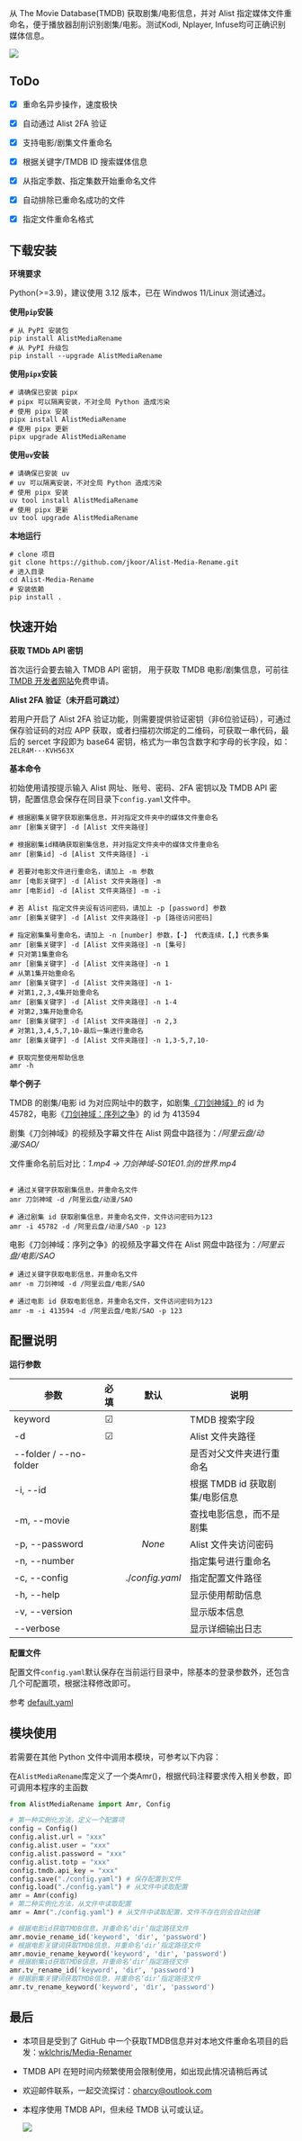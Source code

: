 从 The Movie Database(TMDB) 获取剧集/电影信息，并对 Alist 指定媒体文件重命名，便于播放器刮削识别剧集/电影。测试Kodi, Nplayer, Infuse均可正确识别媒体信息。

![](./tutorial.gif)



## ToDo

- [x] 重命名异步操作，速度极快
- [x] 自动通过 Alist 2FA 验证
- [x] 支持电影/剧集文件重命名
- [x] 根据关键字/TMDB ID 搜索媒体信息
- [x] 从指定季数、指定集数开始重命名文件
- [x] 自动排除已重命名成功的文件
- [x] 指定文件重命名格式



## 下载安装

**环境要求**

Python(>=3.9)，建议使用 3.12 版本，已在 Windwos 11/Linux 测试通过。

**使用`pip`安装**

```shell
# 从 PyPI 安装包
pip install AlistMediaRename
# 从 PyPI 升级包
pip install --upgrade AlistMediaRename
```

**使用`pipx`安装**

```shell
# 请确保已安装 pipx
# pipx 可以隔离安装，不对全局 Python 造成污染
# 使用 pipx 安装
pipx install AlistMediaRename
# 使用 pipx 更新
pipx upgrade AlistMediaRename
```

**使用`uv`安装**

```shell
# 请确保已安装 uv
# uv 可以隔离安装，不对全局 Python 造成污染
# 使用 pipx 安装
uv tool install AlistMediaRename
# 使用 pipx 更新
uv tool upgrade AlistMediaRename
```

**本地运行**

```shell
# clone 项目
git clone https://github.com/jkoor/Alist-Media-Rename.git
# 进入目录
cd Alist-Media-Rename
# 安装依赖
pip install .
```



## 快速开始

**获取 TMDb API 密钥**

首次运行会要去输入 TMDB API 密钥， 用于获取 TMDB 电影/剧集信息，可前往 [TMDB 开发者网站](https://www.themoviedb.org/settings/api)免费申请。

**Alist 2FA 验证（未开启可跳过）**

若用户开启了 Alist 2FA 验证功能，则需要提供验证密钥（非6位验证码），可通过保存验证码的对应 APP 获取，或者扫描初次绑定的二维码，可获取一串代码，最后的 sercet 字段即为 base64 密钥，格式为一串包含数字和字母的长字段，如：`2ELR4M···KVH563X`

**基本命令**

初始使用请按提示输入 Alist 网址、账号、密码、2FA 密钥以及 TMDB API 密钥，配置信息会保存在同目录下`config.yaml`文件中。

```shell
# 根据剧集关键字获取剧集信息，并对指定文件夹中的媒体文件重命名
amr [剧集关键字] -d [Alist 文件夹路径]

# 根据剧集id精确获取剧集信息，并对指定文件夹中的媒体文件重命名
amr [剧集id] -d [Alist 文件夹路径] -i

# 若要对电影文件进行重命名，请加上 -m 参数
amr [电影关键字] -d [Alist 文件夹路径] -m
amr [电影id] -d [Alist 文件夹路径] -m -i

# 若 Alist 指定文件夹设有访问密码，请加上 -p [password] 参数
amr [剧集关键字] -d [Alist 文件夹路径] -p [路径访问密码]

# 指定剧集集号重命名，请加上 -n [number] 参数，【-】 代表连续，【,】代表多集
amr [剧集关键字] -d [Alist 文件夹路径] -n [集号]
# 只对第1集重命名
amr [剧集关键字] -d [Alist 文件夹路径] -n 1
# 从第1集开始重命名
amr [剧集关键字] -d [Alist 文件夹路径] -n 1-
# 对第1,2,3,4集开始重命名
amr [剧集关键字] -d [Alist 文件夹路径] -n 1-4
# 对第2,3集开始重命名
amr [剧集关键字] -d [Alist 文件夹路径] -n 2,3
# 对第1,3,4,5,7,10-最后一集进行重命名
amr [剧集关键字] -d [Alist 文件夹路径] -n 1,3-5,7,10-

# 获取完整使用帮助信息
amr -h
```

**举个例子**

TMDB 的剧集/电影 id 为对应网址中的数字，如剧集[《刀剑神域》](https://www.themoviedb.org/tv/45782)的 id 为 45782，电影《[刀剑神域：序列之争](https://www.themoviedb.org/movie/413594)》的 id 为 413594

剧集《刀剑神域》的视频及字幕文件在 Alist 网盘中路径为：*/阿里云盘/动漫/SAO/*

文件重命名前后对比：*1.mp4 -> 刀剑神域-S01E01.剑的世界.mp4*

```shell

# 通过关键字获取剧集信息，并重命名文件
amr 刀剑神域 -d /阿里云盘/动漫/SAO

# 通过剧集 id 获取剧集信息，并重命名文件，文件访问密码为123
amr -i 45782 -d /阿里云盘/动漫/SAO -p 123
```

电影《刀剑神域：序列之争》的视频及字幕文件在 Alist 网盘中路径为：*/阿里云盘/电影/SAO*

```shell
# 通过关键字获取电影信息，并重命名文件
amr -m 刀剑神域 -d /阿里云盘/电影/SAO

# 通过电影 id 获取电影信息，并重命名文件，文件访问密码为123
amr -m -i 413594 -d /阿里云盘/电影/SAO -p 123
```



## 配置说明

**运行参数**

| 参数           | 必填 |      默认       | 说明                           |
| -------------- | :--: | :-------------: | ------------------------------ |
| keyword        |  ☑   |                 | TMDB 搜索字段                  |
| -d             |  ☑   |                 | Alist 文件夹路径               |
| --folder / --no-folder |  |  | 是否对父文件夹进行重命名 |
| -i, --id       |      |                 | 根据 TMDB id 获取剧集/电影信息 |
| -m, --movie    |      |                 | 查找电影信息，而不是剧集       |
| -p, --password |      |     *None*      | Alist 文件夹访问密码           |
| -n, --number   |      |                 | 指定集号进行重命名           |
| -c, --config   |      | ./*config.yaml* | 指定配置文件路径               |
| -h, --help     |      |                 | 显示使用帮助信息               |
| -v, --version  |      |                 | 显示版本信息                   |
| --verbose | | | 显示详细输出日志 |

**配置文件**

配置文件`config.yaml`默认保存在当前运行目录中，除基本的登录参数外，还包含几个可配置项，根据注释修改即可。

参考 [default.yaml](https://github.com/jkoor/Alist-Media-Rename/blob/main/src/AlistMediaRename/default.yaml)




## 模块使用

若需要在其他 Python 文件中调用本模块，可参考以下内容：

在`AlistMediaRename`库定义了一个类Amr()，根据代码注释要求传入相关参数，即可调用本程序的主函数

```python
from AlistMediaRename import Amr, Config

# 第一种实例化方法，定义一个配置项
config = Config()
config.alist.url = "xxx"
config.alist.user = "xxx"
config.alist.password = "xxx"
config.alist.totp = "xxx"
config.tmdb.api_key = "xxx"
config.save("./config.yaml") # 保存配置到文件
config.load("./config.yaml") # 从文件中读取配置
amr = Amr(config)
# 第二种实例化方法，从文件中读取配置
amr = Amr("./config.yaml") # 从文件中读取配置，文件不存在则会自动创建

# 根据电影id获取TMDB信息，并重命名‘dir’指定路径文件
amr.movie_rename_id('keyword', 'dir', 'password')
# 根据电影关键词获取TMDB信息，并重命名‘dir’指定路径文件
amr.movie_rename_keyword('keyword', 'dir', 'password')
# 根据剧集id获取TMDB信息，并重命名‘dir’指定路径文件
amr.tv_rename_id('keyword', 'dir', 'password')
# 根据剧集关键词获取TMDB信息，并重命名‘dir’指定路径文件
amr.tv_rename_keyword('keyword', 'dir', 'password')

```



## 最后

- 本项目是受到了 GitHub 中一个获取TMDB信息并对本地文件重命名项目的启发：[wklchris/Media-Renamer](https://github.com/wklchris/Media-Renamer)

- TMDB API 在短时间内频繁使用会限制使用，如出现此情况请稍后再试

- 欢迎邮件联系，一起交流探讨：oharcy@outlook.com

- 本程序使用 TMDB API，但未经 TMDB 认可或认证。

  ![](https://www.themoviedb.org/assets/2/v4/logos/v2/blue_long_2-9665a76b1ae401a510ec1e0ca40ddcb3b0cfe45f1d51b77a308fea0845885648.svg)
